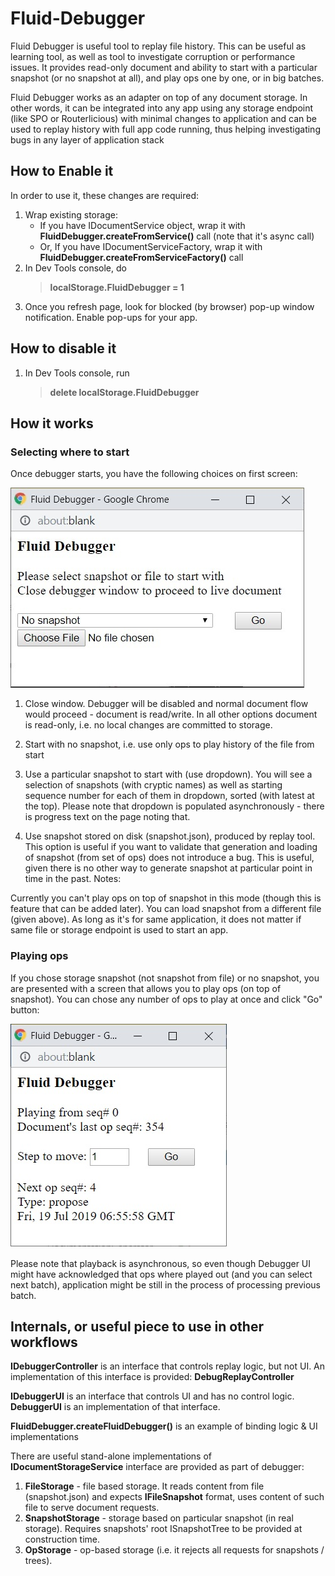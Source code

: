 # Fluid-Debugger #

Fluid Debugger is useful tool to replay file history. This can be useful as learning tool, as well as tool to investigate corruption or performance issues. It provides read-only document and ability to start with a particular snapshot (or no snapshot at all), and play ops one by one, or in big batches.

Fluid Debugger works as an adapter on top of any document storage. In other words, it can be integrated into any app using any storage endpoint (like SPO or Routerlicious) with minimal changes to application and can be used to replay history with full app code running, thus helping investigating bugs in any layer of application stack 

## How to Enable it ##

In order to use it, these changes are required:

1. Wrap existing storage: 
    * If you have IDocumentService object, wrap it with __FluidDebugger.createFromService()__ call (note that it's async call) 
    * Or, If you have IDocumentServiceFactory, wrap it with __FluidDebugger.createFromServiceFactory()__ call
2. In Dev Tools console, do 
    > __localStorage.FluidDebugger = 1__
3. Once you refresh page, look for blocked (by browser) pop-up window notification. Enable pop-ups for your app. 

## How to disable it ##
1. In Dev Tools console, run
    > __delete localStorage.FluidDebugger__

## How it works ##

### Selecting where to start ###

Once debugger starts, you have the following choices on first screen: 

![picture alt](images/Screenshot1.jpg "Screenshot of debugger, first page")

1. Close window. Debugger will be disabled and normal document flow would proceed - document is read/write. In all other options document is read-only, i.e. no local changes are committed to storage. 

2. Start with no snapshot, i.e. use only ops to play history of the file from start 

3. Use a particular snapshot to start with (use dropdown). You will see a selection of snapshots (with cryptic names) as well as starting sequence number for each of them in dropdown, sorted (with latest at the top). Please note that dropdown is populated asynchronously - there is progress text on the page noting that. 

4. Use snapshot stored on disk (snapshot.json), produced by replay tool. This option is useful if you want to validate that generation and loading of snapshot (from set of ops) does not introduce a bug. This is useful, given there is no other way to generate snapshot at particular point in time in the past. Notes:  

Currently you can't play ops on top of snapshot in this mode (though this is feature that can be added later). 
You can load snapshot from a different file (given above). As long as it's for same application, it does not matter if same file or storage endpoint is used to start an app. 

### Playing ops ###

If you chose storage snapshot (not snapshot from file) or no snapshot, you are presented with a screen that allows you to play ops (on top of snapshot). You can chose any number of ops to play at once and click "Go" button: 

![picture alt](images/Screenshot2.jpg "Screenshot of debugger, second page")

Please note that playback is asynchronous, so even though Debugger UI might have acknowledged that ops where played out (and you can select next batch), application might be still in the process of processing previous batch. 

## Internals, or useful piece to use in other workflows ##

__IDebuggerController__ is an interface that controls replay logic, but not UI. An implementation of this interface is provided: __DebugReplayController__

__IDebuggerUI__ is an interface that controls UI and has no control logic. __DebuggerUI__ is an implementation of that interface. 

__FluidDebugger.createFluidDebugger()__ is an example of binding logic & UI implementations 

There are useful stand-alone implementations of __IDocumentStorageService__ interface are provided as part of debugger: 

1. __FileStorage__ - file based storage. It reads content from file (snapshot.json) and expects __IFileSnapshot__ format, uses content of such file to serve document requests. 
2. __SnapshotStorage__ - storage based on particular snapshot (in real storage). Requires snapshots' root ISnapshotTree to be provided at construction time. 
3. __OpStorage__ - op-based storage (i.e. it rejects all requests for snapshots / trees). 


